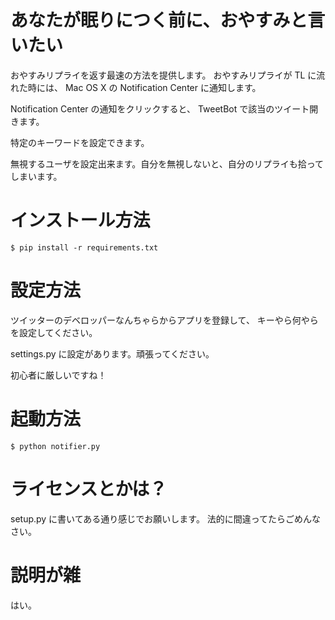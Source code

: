 # あなたが眠りにつく前に、おやすみと言いたい

おやすみリプライを返す最速の方法を提供します。
おやすみリプライが TL に流れた時には、
Mac OS X の Notification Center に通知します。

Notification Center の通知をクリックすると、
TweetBot で該当のツイート開きます。

特定のキーワードを設定できます。

無視するユーザを設定出来ます。自分を無視しないと、自分のリプライも拾ってしまいます。

# インストール方法

```
$ pip install -r requirements.txt
```

# 設定方法

ツイッターのデベロッパーなんちゃらからアプリを登録して、
キーやら何やらを設定してください。

settings.py に設定があります。頑張ってください。

初心者に厳しいですね！

# 起動方法

```
$ python notifier.py
```

# ライセンスとかは？

setup.py に書いてある通り感じでお願いします。
法的に間違ってたらごめんなさい。


# 説明が雑

はい。
